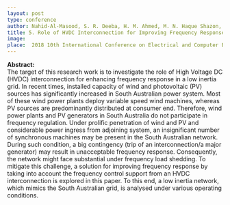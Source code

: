 ```yaml
---
layout: post
type: conference
author: Nahid-Al-Masood, S. R. Deeba, H. M. Ahmed, M. N. Haque Shazon, Z. Tasnim and M. A. Rahman
title: 5. Role of HVDC Interconnection for Improving Frequency Response in a Low Inertia Power System
image: 
place:  2018 10th International Conference on Electrical and Computer Engineering (ICECE), 2018, pp. 229-232, doi- 10.1109/ICECE.2018.8636815
---
```


**Abstract:**<br>
The target of this research work is to investigate the role of High Voltage DC (HVDC) interconnection for enhancing frequency response in a low inertia grid. In recent times, installed capacity of wind and photovoltaic (PV) sources has significantly increased in South Australian power system. Most of these wind power plants deploy variable speed wind machines, whereas PV sources are predominantly distributed at consumer end. Therefore, wind power plants and PV generators in South Australia do not participate in frequency regulation. Under prolific penetration of wind and PV and considerable power ingress from adjoining system, an insignificant number of synchronous machines may be present in the South Australian network. During such condition, a big contingency (trip of an interconnection/a major generator) may result in unacceptable frequency response. Consequently, the network might face substantial under frequency load shedding. To mitigate this challenge, a solution for improving frequency response by taking into account the frequency control support from an HVDC interconnection is explored in this paper. To this end, a low inertia network, which mimics the South Australian grid, is analysed under various operating conditions.


